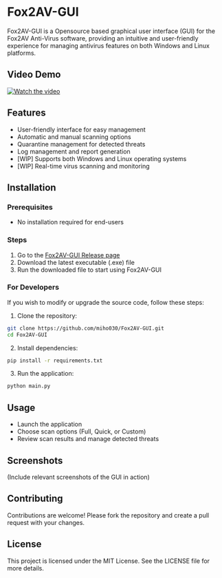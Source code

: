 # Fox2AV-GUI

Fox2AV-GUI is a Opensource based graphical user interface (GUI) for the Fox2AV Anti-Virus software, providing an intuitive and user-friendly experience for managing antivirus features on both Windows and Linux platforms.

## Video Demo
[![Watch the video](https://img.youtube.com/vi/b4yWt2pYhvk/0.jpg)](https://www.youtube.com/watch?v=5nPp3EqybJU)



## Features
- User-friendly interface for easy management
- Automatic and manual scanning options
- Quarantine management for detected threats
- Log management and report generation
- [WIP] Supports both Windows and Linux operating systems
- [WIP] Real-time virus scanning and monitoring

## Installation
### Prerequisites
- No installation required for end-users

### Steps
1. Go to the [Fox2AV-GUI Release page](https://github.com/miho030/Fox2AV-GUI/releases)
2. Download the latest executable (.exe) file
3. Run the downloaded file to start using Fox2AV-GUI

### For Developers
If you wish to modify or upgrade the source code, follow these steps:
1. Clone the repository:
```bash
git clone https://github.com/miho030/Fox2AV-GUI.git
cd Fox2AV-GUI
```
2. Install dependencies:
```bash
pip install -r requirements.txt
```
3. Run the application:
```bash
python main.py
```

## Usage
- Launch the application
- Choose scan options (Full, Quick, or Custom)
- Review scan results and manage detected threats

## Screenshots
(Include relevant screenshots of the GUI in action)

## Contributing
Contributions are welcome! Please fork the repository and create a pull request with your changes.

## License
This project is licensed under the MIT License. See the LICENSE file for more details.

